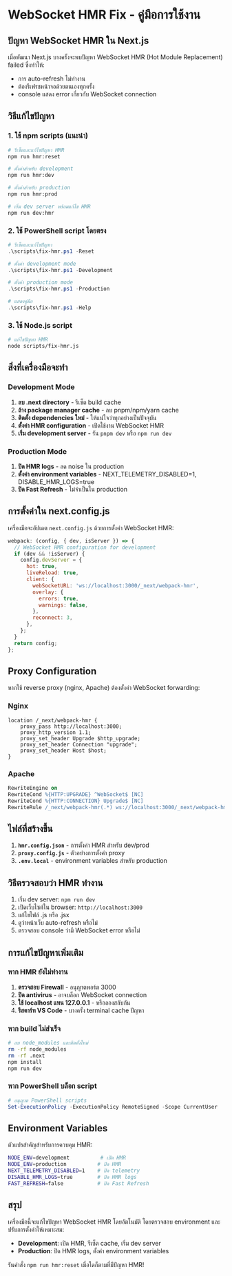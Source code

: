 # WebSocket HMR Fix - คู่มือการใช้งาน

## ปัญหา WebSocket HMR ใน Next.js

เมื่อพัฒนา Next.js บางครั้งจะพบปัญหา WebSocket HMR (Hot Module Replacement) failed ซึ่งทำให้:

- การ auto-refresh ไม่ทำงาน
- ต้องรีเฟรชหน้าจอด้วยตนเองทุกครั้ง
- console แสดง error เกี่ยวกับ WebSocket connection

## วิธีแก้ไขปัญหา

### 1. ใช้ npm scripts (แนะนำ)

```bash
# รีเซ็ตและแก้ไขปัญหา HMR
npm run hmr:reset

# ตั้งค่าสำหรับ development
npm run hmr:dev

# ตั้งค่าสำหรับ production
npm run hmr:prod

# เริ่ม dev server พร้อมแก้ไข HMR
npm run dev:hmr
```

### 2. ใช้ PowerShell script โดยตรง

```powershell
# รีเซ็ตและแก้ไขปัญหา
.\scripts\fix-hmr.ps1 -Reset

# ตั้งค่า development mode
.\scripts\fix-hmr.ps1 -Development

# ตั้งค่า production mode
.\scripts\fix-hmr.ps1 -Production

# แสดงคู่มือ
.\scripts\fix-hmr.ps1 -Help
```

### 3. ใช้ Node.js script

```bash
# แก้ไขปัญหา HMR
node scripts/fix-hmr.js
```

## สิ่งที่เครื่องมือจะทำ

### Development Mode

1. **ลบ .next directory** - รีเซ็ต build cache
2. **ล้าง package manager cache** - ลบ pnpm/npm/yarn cache
3. **ติดตั้ง dependencies ใหม่** - ให้แน่ใจว่าทุกอย่างเป็นปัจจุบัน
4. **ตั้งค่า HMR configuration** - เปิดใช้งาน WebSocket HMR
5. **เริ่ม development server** - รัน `pnpm dev` หรือ `npm run dev`

### Production Mode

1. **ปิด HMR logs** - ลด noise ใน production
2. **ตั้งค่า environment variables** - NEXT_TELEMETRY_DISABLED=1, DISABLE_HMR_LOGS=true
3. **ปิด Fast Refresh** - ไม่จำเป็นใน production

## การตั้งค่าใน next.config.js

เครื่องมือจะอัปเดต `next.config.js` ด้วยการตั้งค่า WebSocket HMR:

```javascript
webpack: (config, { dev, isServer }) => {
  // WebSocket HMR configuration for development
  if (dev && !isServer) {
    config.devServer = {
      hot: true,
      liveReload: true,
      client: {
        webSocketURL: 'ws://localhost:3000/_next/webpack-hmr',
        overlay: {
          errors: true,
          warnings: false,
        },
        reconnect: 3,
      },
    };
  }
  return config;
};
```

## Proxy Configuration

หากใช้ reverse proxy (nginx, Apache) ต้องตั้งค่า WebSocket forwarding:

### Nginx

```nginx
location /_next/webpack-hmr {
    proxy_pass http://localhost:3000;
    proxy_http_version 1.1;
    proxy_set_header Upgrade $http_upgrade;
    proxy_set_header Connection "upgrade";
    proxy_set_header Host $host;
}
```

### Apache

```apache
RewriteEngine on
RewriteCond %{HTTP:UPGRADE} ^WebSocket$ [NC]
RewriteCond %{HTTP:CONNECTION} Upgrade$ [NC]
RewriteRule /_next/webpack-hmr(.*) ws://localhost:3000/_next/webpack-hmr$1 [P,L]
```

## ไฟล์ที่สร้างขึ้น

1. **`hmr.config.json`** - การตั้งค่า HMR สำหรับ dev/prod
2. **`proxy.config.js`** - ตัวอย่างการตั้งค่า proxy
3. **`.env.local`** - environment variables สำหรับ production

## วิธีตรวจสอบว่า HMR ทำงาน

1. เริ่ม dev server: `npm run dev`
2. เปิดเว็บไซต์ใน browser: `http://localhost:3000`
3. แก้ไขไฟล์ .js หรือ .jsx
4. ดูว่าหน้าเว็บ auto-refresh หรือไม่
5. ตรวจสอบ console ว่ามี WebSocket error หรือไม่

## การแก้ไขปัญหาเพิ่มเติม

### หาก HMR ยังไม่ทำงาน

1. **ตรวจสอบ Firewall** - อนุญาตพอร์ต 3000
2. **ปิด antivirus** - อาจบล็อก WebSocket connection
3. **ใช้ localhost แทน 127.0.0.1** - หรือลองสลับกัน
4. **รีสตาร์ท VS Code** - บางครั้ง terminal cache ปัญหา

### หาก build ไม่สำเร็จ

```bash
# ลบ node_modules และติดตั้งใหม่
rm -rf node_modules
rm -rf .next
npm install
npm run dev
```

### หาก PowerShell บล็อก script

```powershell
# อนุญาต PowerShell scripts
Set-ExecutionPolicy -ExecutionPolicy RemoteSigned -Scope CurrentUser
```

## Environment Variables

ตัวแปรสำคัญสำหรับการควบคุม HMR:

```bash
NODE_ENV=development          # เปิด HMR
NODE_ENV=production          # ปิด HMR
NEXT_TELEMETRY_DISABLED=1    # ปิด telemetry
DISABLE_HMR_LOGS=true        # ปิด HMR logs
FAST_REFRESH=false           # ปิด Fast Refresh
```

## สรุป

เครื่องมือนี้จะแก้ไขปัญหา WebSocket HMR โดยอัตโนมัติ โดยตรวจสอบ environment และปรับการตั้งค่าให้เหมาะสม:

- **Development**: เปิด HMR, รีเซ็ต cache, เริ่ม dev server
- **Production**: ปิด HMR logs, ตั้งค่า environment variables

รันคำสั่ง `npm run hmr:reset` เมื่อใดก็ตามที่มีปัญหา HMR!
